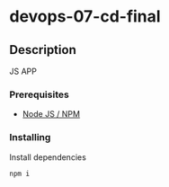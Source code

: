 # devops-07-cd-final

## Description

JS APP

### Prerequisites

- [Node JS / NPM](https://nodejs.org/en/)

### Installing

Install dependencies

```
npm i
```
